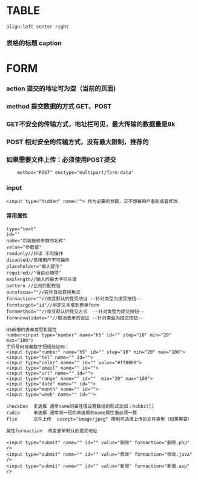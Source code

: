 # TABLE
	align:left center right
### 表格的标题 caption






# FORM
### action 提交的地址可为空（当前的页面)
### method 提交数据的方式  GET、POST
### GET不安全的传输方式，地址栏可见，最大传输的数据量是8k
### POST 相对安全的传输方式，没有最大限制，推荐的
### 如果需要文件上传：必须使用POST提交
		method="POST" enctype="multipart/form-data"
### input 
	<input type="hidden" name=""> 作为必要的参数，又不想被用户看到或者修改
#### 常用属性 
	type="text"
	id="" 
	name="后端接收参数的名称" 
	value="参数值"
	readonly//只读 不可操作
	disabled//禁用用户不可操作
	placeholder="输入提示"
	required//"当前必填项"
	maxlength//输入的最大字符长度
	pattern //正则匹配校验
	autofocus=""//完毕自动获得焦点
	formaction=""//改变默认的提交地址 --针对类型为提交按钮--
	formtarget="id"//绑定文本框到表单form 
	formmethod=""//改变默认的提交方式  --针对类型为提交按钮--
	formnovalidate=""//取消表单的验证 --针对类型为提交按钮--
	
	H5新增的表单类型和属性
	number<input type="number" name="h5" id="" step="10" min="20" max="100">
	手机号码或者数字短信验证码：
	<input type="number" name="h5" id="" step="10" min="20" max="100">
	<input type="tel" name="" id="">
	<input type="color" name="" id="" value="#ff0000">
	<input type="email" name="" id="">
	<input type="url" name="" id="">
	<input type="range" name="" id=""  min="20" max="100">
	<input type="date" name="" id="">
	<input type="month" name="" id="">
	<input type="week" name="" id="">
	
	checkbox  复选框 通常name的属性值设置数组的形式比如：hobbit[]
	radio     单选框 通常同一组的单选框的name属性值必须一致
	flie      文件上传  accept="image/jpeg" 限制可选择上传的文件类型（如果需要）
	
	属性formaction  改变表单默认的提交地址

	<input type="submit" name="" id="" value="删除" formaction="删除.php" />
	<input type="submit" name="" id="" value="修改" formaction="修改.java" />
	<input type="submit" name="" id="" value="新增" formaction="新增.asp" />